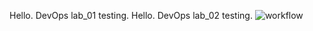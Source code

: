 Hello. DevOps lab_01 testing.
Hello. DevOps lab_02 testing.
![workflow](https://github.com/<UserName>/<RepositoryName>/actions/workflows/main.yml/badge.svg)
